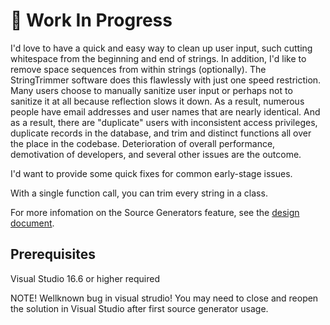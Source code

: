 🚧 Work In Progress 
========

I'd love to have a quick and easy way to clean up user input, such cutting whitespace from the beginning and end of strings. In addition, I'd like to remove space sequences from within strings (optionally). The StringTrimmer software does this flawlessly with just one speed restriction. Many users choose to manually sanitize user input or perhaps not to sanitize it at all because reflection slows it down. As a result, numerous people have email addresses and user names that are nearly identical. And as a result, there are "duplicate" users with inconsistent access privileges, duplicate records in the database, and trim and distinct functions all over the place in the codebase. Deterioration of overall performance, demotivation of developers, and several other issues are the outcome.

I'd want to provide some quick fixes for common early-stage issues.

With a single function call, you can trim every string in a class.
 
For more infomation on the Source Generators feature, see the [design document](https://github.com/dotnet/roslyn/blob/main/docs/features/source-generators.md).

Prerequisites
-----

Visual Studio 16.6 or higher required

NOTE!
Wellknown bug in visual strudio!
You may need to close and reopen the solution in Visual Studio after first source generator usage.
